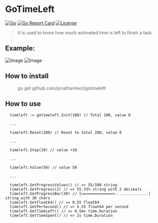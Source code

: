 # GoTimeLeft
[![Go](https://github.com/jonathanhecl/gotimeleft/actions/workflows/go.yml/badge.svg)](https://github.com/jonathanhecl/gotimeleft/actions/workflows/go.yml)
[![Go Report Card](https://goreportcard.com/badge/github.com/jonathanhecl/gotimeleft)](https://goreportcard.com/report/github.com/jonathanhecl/gotimeleft)
[![License](https://img.shields.io/badge/license-MIT-blue.svg)](./LICENSE)

> It is used to know how much estimated time is left to finish a task.

## Example: 
![Image](https://i.imgur.com/mKIGzX5.png)
![Image](https://i.imgur.com/2vVI9qM.png)

## How to install

> go get github.com/jonathanhecl/gotimeleft

## How to use

```
  timeleft := gotimeleft.Init(100) // Total 100, value 0
  
  ...

  timeleft.Reset(200) // Reset to total 200, value 0

  ...

  timeleft.Step(10) // value +10

  ...

  timeleft.Value(50) // value 50
  
  ...
  
  timeleft.GetProgressValues() // => 55/100 string
  timeleft.GetProgress(2) // => 55.33% string with 2 decimals
  timeleft.GetProgressBar(30) // [==============>...............] string with 30 chars
  timeleft.GetFloat64() // => 0.55 float64
  timeleft.GetPerSecond() // => 5.55 float64 per second
  timeleft.GetTimeLeft() // => 0.5ms time.Duration
  timeleft.GetTimeSpent() // => 2s time.Duration
```
